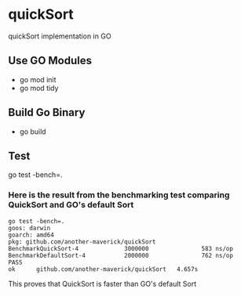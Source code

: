 # quickSort
quickSort implementation in GO

## Use GO Modules
- go mod init
- go mod tidy

## Build Go Binary
- go build

## Test
go test -bench=.

### Here is the result from the benchmarking test comparing QuickSort and GO's default Sort
```
go test -bench=.
goos: darwin
goarch: amd64
pkg: github.com/another-maverick/quickSort
BenchmarkQuickSort-4             3000000               583 ns/op
BenchmarkDefaultSort-4           2000000               762 ns/op
PASS
ok      github.com/another-maverick/quickSort   4.657s
```
This proves that QuickSort is faster than GO's  default Sort
